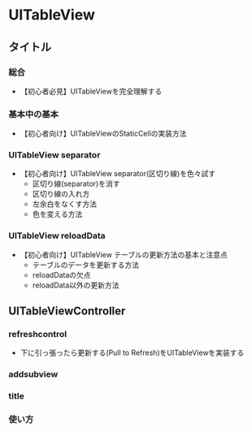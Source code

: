 # UITableView

## タイトル
### 総合
- 【初心者必見】UITableViewを完全理解する

### 基本中の基本
- 【初心者向け】UITableViewのStaticCellの実装方法

### UITableView separator
- 【初心者向け】UITableView separator(区切り線)を色々試す
  - 区切り線(separator)を消す
  - 区切り線の入れ方
  - 左余白をなくす方法
  - 色を変える方法

### UITableView reloadData
- 【初心者向け】UITableView テーブルの更新方法の基本と注意点
  - テーブルのデータを更新する方法
  - reloadDataの欠点
  - reloadData以外の更新方法

## UITableViewController

### refreshcontrol
- 下に引っ張ったら更新する(Pull to Refresh)をUITableViewを実装する

### addsubview

### title

### 使い方

